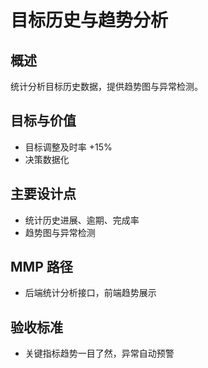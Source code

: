 # 目标历史与趋势分析

## 概述

统计分析目标历史数据，提供趋势图与异常检测。

## 目标与价值

- 目标调整及时率 +15%
- 决策数据化

## 主要设计点

- 统计历史进展、逾期、完成率
- 趋势图与异常检测

## MMP 路径

- 后端统计分析接口，前端趋势展示

## 验收标准

- 关键指标趋势一目了然，异常自动预警

